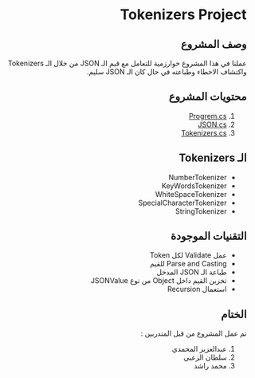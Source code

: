 <div dir=rtl>

# Tokenizers Project

## وصف المشروع

عملنا في هذا المشروع خوارزمية للتعامل مع قيم الـ JSON من خلال الـ Tokenizers واكتشاف الاخطاء وطباعته في حال كان الـ JSON سليم.

## محتويات المشروع

1. [Progrem.cs](./JSONTokenizerProject/program.cs)
2. [JSON.cs](./JSONTokenizerProject/JSON.cs)
3. [Tokenizers.cs](./JSONTokenizerProject/Tokenizers.cs)

## الـ Tokenizers

- NumberTokenizer
- KeyWordsTokenizer
- WhiteSpaceTokenizer
- SpecialCharacterTokenizer
- StringTokenizer

## التقنيات الموجودة

- عمل Validate لكل Token
- Parse and Casting للقيم
- طباعة الـ JSON المدخل
- تخزين القيم داخل Object من نوع JSONValue
- استعمال Recursion

## الختام

تم عمل المشروع من قبل المتدربين :

1.  عبدالعزيز المحمدي
2.  سلطان الزعبي
3.  محمد راشد
</div>
